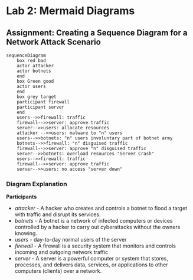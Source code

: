 # Lab 2: Mermaid Diagrams
## Assignment: Creating a Sequence Diagram for a Network Attack Scenario

```mermaid
sequenceDiagram
    box red bad
    actor attacker
    actor botnets
    end    
    box Green good
    actor users
    end
    box grey target
    participant firewall
    participant server
    end
    users-->>firewall: traffic
    firewall-->>server: approve traffic
    server-->>users: allocate resources
    attacker -->>users: malware to "n" users
    users-->>botnets: "n" users involuntary part of botnet army
    botnets-->>firewall: "n" disguised traffic
    firewall-->>server: approve "n" disguised traffic
    server-->>botnets: overload resources "Server Crash"
    users-->>firewall: traffic
    firewall-->>server: approve traffic
    server-->>users: no access "server down"
```
### Diagram Explanation

**Participants**
* _attacker_ - A hacker who creates and controls a botnet to flood a target with traffic and disrupt its services.
* _botnets_ - A botnet is a network of infected computers or devices controlled by a hacker to carry out cyberattacks without the owners knowing.
* _users_ - day-to-day normal users of the server
* _firewall_ - A firewall is a security system that monitors and controls incoming and outgoing network traffic
* _server_ - A server is a powerful computer or system that stores, processes, and delivers data, services, or applications to other computers (clients) over a network.